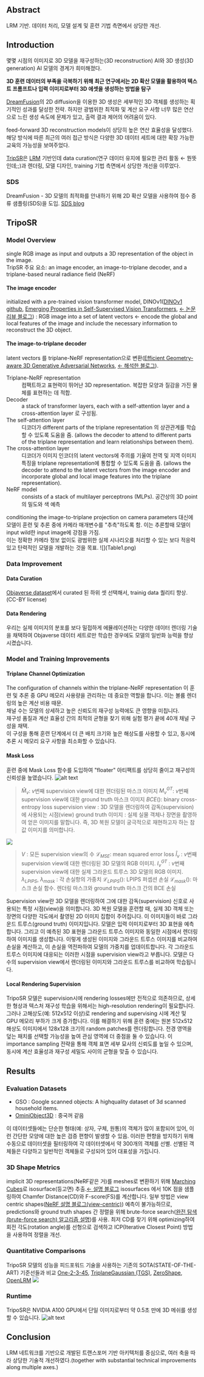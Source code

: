 ## Abstract
LRM 기반. 데이터 처리, 모델 설계 및 훈련 기법 측면에서 상당한 개선.

## Introduction

몇몇 시점의 이미지로 3D 모델을 재구성하는(3D reconstruction) AI와 3D 생성(3D generation) AI 모델의 경계가 희미해졌다.<br>

**3D 훈련 데이터의 부족을 극복하기 위해 최근 연구에서는 2D 확산 모델을 활용하여 텍스트 프롬프트나 입력 이미지로부터 3D 에셋을 생성하는 방법을 탐구**<br>

[DreamFusion](https://arxiv.org/pdf/2209.14988.pdf)의 2D diffusion을 이용한 3D 생성은 세부적인 3D 객체를 생성하는 획기적인 성과를 달성한 전략. 하지만 광범위한 최적화 및 계산 요구 사항 너무 많은 연산으로 느린 생성 속도에 문제가 있고, 출력 결과 제어의 어려움이 있다.<br>

feed-forward 3D reconstruction models이 상당히 높은 연산 효율성을 달성했다. 해당 방식에 따른 최근의 여러 접근 방식은 다양한 3D 데이터 세트에 대한 확장 가능한 교육의 가능성을 보여주었다.<br>

[TripSR](https://arxiv.org/abs/2403.02151)은 [LRM](https://arxiv.org/abs/2311.04400) 기반인데 data curation(연구 데이터 유지에 필요한 관리 활동 &larr; 뭔뜻인데;;)과 렌더링, 모델 디자인, training 기법 측면에서 상당한 개선을 이루었다.

### SDS
DreamFusion - 3D 모델의 최적화를 안내하기 위해 2D 확산 모델을 사용하여 점수 증류 샘플링(SDS)을 도입.
[SDS blog](https://xoft.tistory.com/53)

## TripoSR
### Model Overview
single RGB image as input and outputs a 3D representation of the object in the image. <br>
TripSR 주요 요소: an image encoder, an image-to-triplane decoder, and a triplane-based neural radiance field (NeRF)

#### The image encoder 
initialized with a pre-trained vision transformer model, DINOv1([DINOv1 github](https://github.com/facebookresearch/dino), [Emerging Properties in Self-Supervised Vision Transformers](https://arxiv.org/abs/2104.14294), [&larr; 논문 리뷰 블로그](https://kimjy99.github.io/%EB%85%BC%EB%AC%B8%EB%A6%AC%EB%B7%B0/dino/)) : RGB image into a set of latent vectors &larr; encode
the global and local features of the image and include the necessary information to reconstruct the 3D object.
#### The image-to-triplane decoder
latent vectors 를 triplane-NeRF representation으로 변환([Efficient Geometry-aware 3D Generative Adversarial Networks](https://arxiv.org/abs/2112.07945), [&larr; 해석한 블로그](https://yechan821.tistory.com/19)).
<dl>
    <dt>Triplane-NeRF representation</dt>
    <dd>컴팩트하고 표현력이 뛰어난 3D representation. 복잡한 모양과 질감을 가진 물체를 표현하는 데 적합.</dd>
    <dt>Decoder</dt>
    <dd>a stack of transformer layers, each with a self-attention layer and a cross-attention layer 로 구성됨.</dd>
    <dt>The self-attention layer</dt>
    <dd>
        디코더가 different parts of the triplane representation 의 상관관계를 학습할 수 있도록 도움을 줌.
        (allows the decoder to attend to different parts of the triplane representation and learn relationships between them).
    </dd>
    <dt>The cross-attention layer</dt>
    <dd>
        디코더가 이미지 인코더의 latent vectors에 주의를 기울여 전역 및 지역 이미지 특징을 triplane representation에 통합할 수 있도록 도움을 줌.
        (allows the decoder to attend to the latent vectors from the image encoder and incorporate global and local image features into the triplane representation).
    </dd>
    <dt>NeRF model</dt>
    <dd>consists of a stack of multilayer perceptrons (MLPs). 공간상의 3D point의 밀도와 색 예측</dd>
</dl>
conditioning the image-to-triplane projection on camera parameters 대신에 모델이 훈련 및 추론 중에 카메라 매개변수를 "추측"하도록 함. 이는 추론할때 모델이 input wild한 input image에 강점을 가짐.<br>
이는 정확한 카메라 정보 없이도 광범위한 실제 시나리오를 처리할 수 있는 보다 적응력 있고 탄력적인 모델을 개발하는 것을 목표.
![](Table1.png)

### Data Improvement
#### Data Curation
[Objaverse dataset](https://objaverse.allenai.org/)에서 curated 된 하위 셋 선택해서, trainig data 퀄리티 향상.(CC-BY license)

#### Data Rendering
우리는 실제 이미지의 분포를 보다 밀접하게 에뮬레이션하는 다양한 데이터 렌더링 기술을 채택하여 Objaverse 데이터 세트로만 학습한 경우에도 모델의 일반화 능력을 향상시켰습니다.

### Model and Training Improvements
#### Triplane Channel Optimization
The configuration of channels within the triplane-NeRF representation 이 훈련 및 추론 중 GPU 메모리 사용량을 관리하는 데 중요한 역할을 합니다. 이는 볼륨 렌더링의 높은 계산 비용 때문.<br>
채널 수는 모델의 상세하고 높은 신뢰도의 재구성 능력에도 큰 영향을 미칩니다.<br>
재구성 품질과 계산 효율성 간의 최적의 균형을 찾기 위해 실험 평가 끝에 40개 채널 구성을 채택.<br>
이 구성을 통해 훈련 단계에서 더 큰 배치 크기와 높은 해상도를 사용할 수 있고, 동시에 추론 시 메모리 요구 사항을 최소화할 수 있습니다.
#### Mask Loss
훈련 중에 Mask Loss 함수를 도입하여 "floater" 아티팩트를 상당히 줄이고 재구성의 신뢰성을 높였습니다.
![alt text](Loss_mask.png)
> $\hat{M}_v$: $v$번째 supervision view에 대한 렌더링된 마스크 이미지
> $M_v^{GT}$: $v$번째 supervision view에 대한 ground truth 마스크 이미지
> $BCE()$: binary cross-entropy loss
> supervision view : 3D 모델을 렌더링하여 감독(supervision)에 사용되는 시점(view)
> ground truth 이미지 : 실제 실물 객체나 장면을 촬영하여 얻은 이미지를 말합니다. 즉, 3D 복원 모델이 궁극적으로 재현하고자 하는 참값 이미지를 의미합니다.

![](Loss_recon.png)
> $V$ : 모든 supervision view의 수
> $\mathcal{L}_{MSE}$: mean squared error loss
> $\hat{I}_v$ : $v$번째 supervision view에 대한 렌더링된 3D 모델의 RGB 이미지.
> $I_v^{GT}$ : $v$번째 supervision view에 대한 실제 그라운드 트루스 3D 모델의 RGB 이미지.
> $\lambda_{LPIPS}$, $\lambda_{mask}$ : 각 손실항의 가중치
> $\mathcal{L}_{LPIPS}()$: LPIPS 퍼셉션 손실
> $\mathcal{L}_{mask}()$: 마스크 손실 함수. 렌더링 마스크와 ground truth 마스크 간의 BCE 손실

Supervision view란 3D 모델을 렌더링하여 그에 대한 감독(supervision) 신호로 사용되는 특정 시점(view)을 의미합니다.
3D 복원 모델을 훈련할 때, 실제 3D 객체 또는 장면의 다양한 각도에서 촬영된 2D 이미지 집합이 주어집니다. 이 이미지들이 바로 그라운드 트루스(ground truth) 이미지입니다.
모델은 입력 이미지로부터 3D 표현을 예측합니다. 그리고 이 예측된 3D 표현을 그라운드 트루스 이미지와 동일한 시점에서 렌더링하여 이미지를 생성합니다.
이렇게 생성된 이미지와 그라운드 트루스 이미지를 비교하여 손실을 계산하고, 이 손실을 역전파하여 모델의 가중치를 업데이트합니다.
각 그라운드 트루스 이미지에 대응되는 이러한 시점을 supervision view라고 부릅니다. 모델은 다수의 supervision view에서 렌더링된 이미지와 그라운드 트루스를 비교하여 학습됩니다.

#### Local Rendering Supervision
TripoSR 모델은 supervision시에 rendering losses에만 전적으로 의존하므로, 상세한 형상과 텍스처 재구성 학습을 위해서는 high-resolution rendering이 필요합니다.
그러나 고해상도(예: 512x512 이상)로 rendering and supervising 시에 계산 및 GPU 메모리 부하가 크게 증가합니다.
이를 해결하기 위해 훈련 중에는 원본 512x512 해상도 이미지에서 128x128 크기의 random patches를 렌더링합니다.
전경 영역을 덮는 패치를 선택할 가능성을 높여 관심 영역에 더 중점을 둘 수 있습니다.
이 importance sampling 전략을 통해 객체 표면 세부 묘사의 신뢰도를 높일 수 있으며, 동시에 계산 효율성과 재구성 세밀도 사이의 균형을 맞출 수 있습니다.

## Results
### Evaluation Datasets
- GSO : Google scanned objects: A highquality dataset of 3d scanned household items.
- [OminiObject3D](https://omniobject3d.github.io/) : 중국꺼 같음

이 데이터셋들에는 단순한 형태(예: 상자, 구체, 원통)의 객체가 많이 포함되어 있어, 이런 간단한 모양에 대한 높은 검증 편향이 발생할 수 있음. 이러한 편향을 방지하기 위해 수동으로 데이터셋을 필터링하여 각 데이터셋에서 약 300개의 객체를 선별. 선별된 객체들은 다양하고 일반적인 객체들로 구성되어 있어 대표성을 가집니다.

### 3D Shape Metrics
implicit 3D representations(NeRF같은 거)를 meshes로 변환하기 위해 [Marching Cubes](https://dl.acm.org/doi/10.1145/37402.37422)로 isosurface(등고면) 추출.[&larr; 설명 블로그](https://xoft.tistory.com/47)
isosurfaces 에서 10K 점을 샘플링하여 Chamfer Distance(CD)와 F-score(FS)를 계산합니다.
일부 방법은 view centric shapes([NeRF 설명 블로그(view-centric)](https://xoft.tistory.com/25)) 예측이 불가능하므로, predictions와 ground truth shapes 간 정렬을 위해 brute-force search([완전 탐색(brute-force search) 알고리즘 설명](https://blog.naver.com/kks227/220769870195))를 사용.
최저 CD를 찾기 위해 optimizing하여 회전 각도(rotation angle)를 선형으로 검색하고 ICP(Iterative Closest Point) 방법을 사용하여 정렬을 개선.

### Quantitative Comparisons
TripoSR 모델의 성능을 피드포워드 기술을 사용하는 기존의 SOTA(STATE-OF-THE-ART) 기준선들과 비교
[One-2-3-45](https://arxiv.org/abs/2306.16928), [TriplaneGaussian (TGS)](https://arxiv.org/abs/2312.09147), [ZeroShape](https://arxiv.org/abs/2312.14198), [OpenLRM](https://github.com/3DTopia/OpenLRM) 
![](./Table2_3.png)

### Runtime
TripoSR은 NVIDIA A100 GPU에서 단일 이미지로부터 약 0.5초 만에 3D 메쉬를 생성할 수 있습니다.
![alt text](Comparision_with_SOTA.png)

## Conclusion
LRM 네트워크를 기반으로 개발된 트랜스포머 기반 아키텍처를 중심으로,
여러 축을 따라 상당한 기술적 개선하였다.(together with substantial technical improvements along multiple axes.)